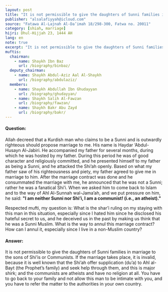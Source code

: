 ```yaml
---
layout: post
title: "It is not permissible to give the daughters of Sunni families in marriage to the sons of Shi’is or Communists"
publisher: "alsalafiyyah@icloud.com"
source: "Fatawa Al-Lajnah Al-Da’imah 18/298-300, Fatwa no. 20011"
category: [shiah, marriage]
hijri: Dhul-Hijjah 23, 1444 AH
lang: en
note: true
excerpt: "It is not permissible to give the daughters of Sunni families in marriage to the sons of Shi’is or Communists. If the marriage takes place, it is invalid."
muftis:
  chairman: 
    - name: Shaykh Ibn Baz
      url: /biography/binbaz/
  deputy_chairman: 
    - name: Shaykh Abdul-Aziz Aal Al-Shaykh
      url: /biography/abdulaziz/
  members: 
    - name: Shaykh Abdullah Ibn Ghudayyan
      url: /biography/ghudayyan/
    - name: Shaykh Salih Al-Fawzan
      url: /biography/fawzan/
    - name: Shaykh Bakr Abu Zayd
      url: /biography/bakr/
---
```


#### Question: 

Allah decreed that a Kurdish man who claims to be a Sunni and is outwardly righteous should propose marriage to me. His name is Haydar ‘Abdul-Husayn Al-Jabiri. He accompanied my father for several months, during which he was hosted by my father. During this period he was of good character and religiously committed, and he presented himself to my father as being a Sunni, and he attacked the Shi’ah openly. Based on what my father saw of his righteousness and piety, my father agreed to give me in marriage to him. After the marriage contract was done and he consummated the marriage with me, he announced that he was not a Sunni; rather he was a fanatical Shi’i. When we asked him to come back to Islam and to the way of Ahl Al-Sunnah wal-Jama’ah, and we put pressure on him, he said: **"I am neither Sunni nor Shi’i, I am a communist! (i.e., an atheist)."**

Respected mufti, my question is: What is the shar’i ruling on my staying with this man in this situation, especially since I hated him since he disclosed his hateful secret to us, and he deceived us in the past by making us think that he was a Sunni Muslim. What is the way to annul this marriage contract? How can I annul it, especially since I live in a non-Muslim country? 

#### Answer: 

It is not permissible to give the daughters of Sunni families in marriage to the sons of Shi’is or Communists. If the marriage takes place, it is invalid, because it is well known that the Shi’ah offer supplication (du’a) to Ahl al-Bayt (the Prophet’s family) and seek help through them, and this is major shirk; and the communists are atheists and have no religion at all. You have to go back to your family and not allow this man to be intimate with you, and you have to refer the matter to the authorities in your own country. 
